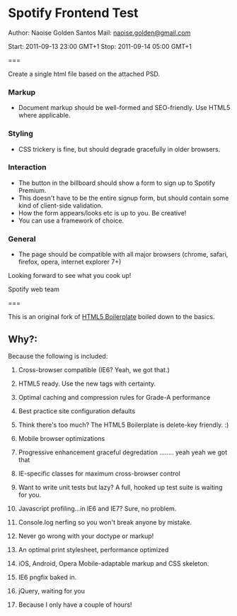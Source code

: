 # Spotify Frontend Test 

Author: Naoise Golden Santos
Mail: naoise.golden@gmail.com

Start: 	2011-09-13 23:00 GMT+1
Stop: 	2011-09-14 05:00 GMT+1

===

Create a single html file based on the attached PSD.

### Markup
* Document markup should be well-formed and SEO-friendly. Use HTML5 where applicable.

### Styling
* CSS trickery is fine, but should degrade gracefully in older browsers.

### Interaction
* The button in the billboard should show a form to sign up to Spotify Premium.
* This doesn't have to be the entire signup form, but should contain some kind of client-side validation.
* How the form appears/looks etc is up to you. Be creative!
* You can use a framework of choice.

### General
* The page should be compatible with all major browsers (chrome, safari, firefox, opera, internet explorer 7+)

Looking forward to see what you cook up!

Spotify web team

===

This is an original fork of [HTML5 Boilerplate](http://html5boilerplate.com) boiled down to the basics.

## Why?:

Because the following is included:

1. Cross-browser compatible (IE6? Yeah, we got that.)
2. HTML5 ready. Use the new tags with certainty.
3. Optimal caching and compression rules for Grade-A performance
4. Best practice site configuration defaults
5. Think there's too much? The HTML5 Boilerplate is delete-key friendly. :)
6. Mobile browser optimizations
7. Progressive enhancement graceful degredation ........ yeah yeah we got that
8. IE-specific classes for maximum cross-browser control
9. Want to write unit tests but lazy? A full, hooked up test suite is waiting for you.
10. Javascript profiling…in IE6 and IE7? Sure, no problem.
11. Console.log nerfing so you won't break anyone by mistake.
12. Never go wrong with your doctype or markup!
13. An optimal print stylesheet, performance optimized
14. iOS, Android, Opera Mobile-adaptable markup and CSS skeleton.
15. IE6 pngfix baked in.
16. jQuery, waiting for you

17. Because I only have a couple of hours!

